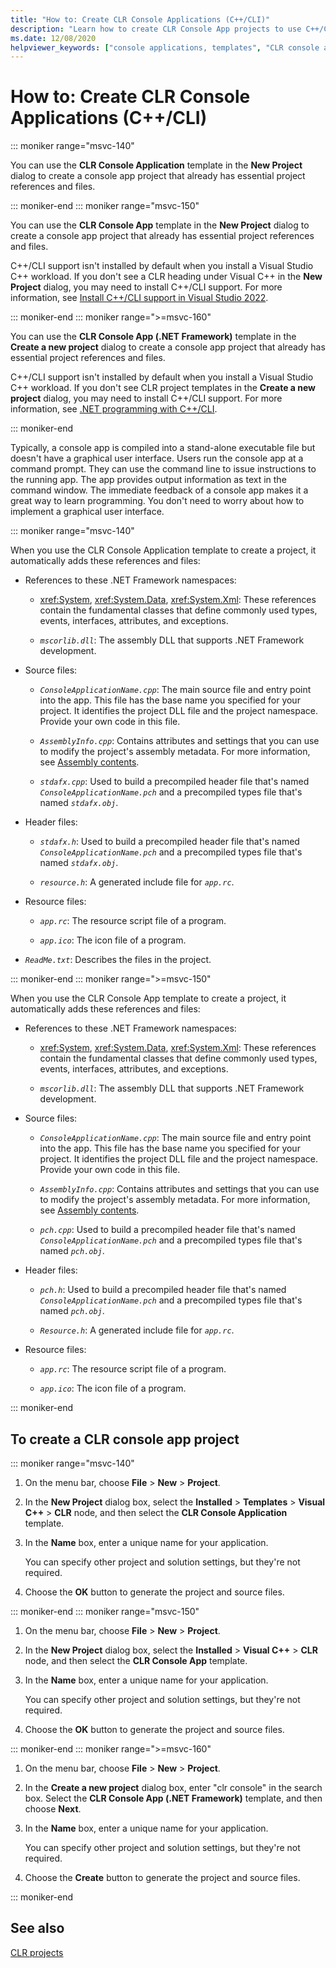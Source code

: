 ```yaml
---
title: "How to: Create CLR Console Applications (C++/CLI)"
description: "Learn how to create CLR Console App projects to use C++/CLI in Visual Studio."
ms.date: 12/08/2020
helpviewer_keywords: ["console applications, templates", "CLR console applications, project template"]
---
```

# How to: Create CLR Console Applications (C++/CLI)

::: moniker range="msvc-140"

You can use the  **CLR Console Application** template in the **New Project** dialog to create a console app project that already has essential project references and files.

::: moniker-end
::: moniker range="msvc-150"

You can use the **CLR Console App** template in the **New Project** dialog to create a console app project that already has essential project references and files.

C++/CLI support isn't installed by default when you install a Visual Studio C++ workload. If you don't see a CLR heading under Visual C++ in the **New Project** dialog, you may need to install C++/CLI support. For more information, see [Install C++/CLI support in Visual Studio 2022](../dotnet/dotnet-programming-with-cpp-cli-visual-cpp.md#install-ccli-support-in-visual-studio-2022).

::: moniker-end
::: moniker range=">=msvc-160"

You can use the **CLR Console App (.NET Framework)** template in the **Create a new project** dialog to create a console app project that already has essential project references and files.

C++/CLI support isn't installed by default when you install a Visual Studio C++ workload. If you don't see CLR project templates in the  **Create a new project** dialog, you may need to install C++/CLI support. For more information, see [.NET programming with C++/CLI](../dotnet/dotnet-programming-with-cpp-cli-visual-cpp.md).

::: moniker-end

Typically, a console app is compiled into a stand-alone executable file but doesn't have a graphical user interface. Users run the console app at a command prompt. They can use the command line to issue instructions to the running app. The app provides output information as text in the command window. The immediate feedback of a console app makes it a great way to learn programming. You don't need to worry about how to implement a graphical user interface.

::: moniker range="msvc-140"

When you use the CLR Console Application template to create a project, it automatically adds these references and files:

- References to these .NET Framework namespaces:

  - <xref:System>, <xref:System.Data>, <xref:System.Xml>: These references contain the fundamental classes that define commonly used types, events, interfaces, attributes, and exceptions.

  - *`mscorlib.dll`*: The assembly DLL that supports .NET Framework development.

- Source files:

  - *`ConsoleApplicationName.cpp`*: The main source file and entry point into the app. This file has the base name you specified for your project. It identifies the project DLL file and the project namespace. Provide your own code in this file.

  - *`AssemblyInfo.cpp`*: Contains attributes and settings that you can use to modify the project's assembly metadata. For more information, see [Assembly contents](/dotnet/framework/app-domains/assembly-contents).

  - *`stdafx.cpp`*: Used to build a precompiled header file that's named *`ConsoleApplicationName.pch`* and a precompiled types file that's named *`stdafx.obj`*.

- Header files:

  - *`stdafx.h`*: Used to build a precompiled header file that's named *`ConsoleApplicationName.pch`* and a precompiled types file that's named *`stdafx.obj`*.

  - *`resource.h`*: A generated include file for *`app.rc`*.

- Resource files:

  - *`app.rc`*: The resource script file of a program.

  - *`app.ico`*: The icon file of a program.

- *`ReadMe.txt`*: Describes the files in the project.

::: moniker-end
::: moniker range=">=msvc-150"

When you use the CLR Console App template to create a project, it automatically adds these references and files:

- References to these .NET Framework namespaces:

  - <xref:System>, <xref:System.Data>, <xref:System.Xml>: These references contain the fundamental classes that define commonly used types, events, interfaces, attributes, and exceptions.

  - *`mscorlib.dll`*: The assembly DLL that supports .NET Framework development.

- Source files:

  - *`ConsoleApplicationName.cpp`*: The main source file and entry point into the app. This file has the base name you specified for your project. It identifies the project DLL file and the project namespace. Provide your own code in this file.

  - *`AssemblyInfo.cpp`*: Contains attributes and settings that you can use to modify the project's assembly metadata. For more information, see [Assembly contents](/dotnet/framework/app-domains/assembly-contents).

  - *`pch.cpp`*: Used to build a precompiled header file that's named *`ConsoleApplicationName.pch`* and a precompiled types file that's named *`pch.obj`*.

- Header files:

  - *`pch.h`*: Used to build a precompiled header file that's named *`ConsoleApplicationName.pch`* and a precompiled types file that's named *`pch.obj`*.

  - *`Resource.h`*: A generated include file for *`app.rc`*.

- Resource files:

  - *`app.rc`*: The resource script file of a program.

  - *`app.ico`*: The icon file of a program.

::: moniker-end

## To create a CLR console app project

::: moniker range="msvc-140"

1. On the menu bar, choose **File** > **New** > **Project**.

1. In the **New Project** dialog box, select the **Installed** > **Templates** > **Visual C++** > **CLR** node, and then select the **CLR Console Application** template.

1. In the **Name** box, enter a unique name for your application.

   You can specify other project and solution settings, but they're not required.

1. Choose the **OK** button to generate the project and source files.

::: moniker-end
::: moniker range="msvc-150"

1. On the menu bar, choose **File** > **New** > **Project**.

1. In the **New Project** dialog box, select the **Installed** > **Visual C++** > **CLR** node, and then select the **CLR Console App** template.

1. In the **Name** box, enter a unique name for your application.

   You can specify other project and solution settings, but they're not required.

1. Choose the **OK** button to generate the project and source files.

::: moniker-end
::: moniker range=">=msvc-160"

1. On the menu bar, choose **File** > **New** > **Project**.

1. In the **Create a new project** dialog box, enter "clr console" in the search box. Select the **CLR Console App (.NET Framework)** template, and then choose **Next**.

1. In the **Name** box, enter a unique name for your application.

   You can specify other project and solution settings, but they're not required.

1. Choose the **Create** button to generate the project and source files.

::: moniker-end

## See also

[CLR projects](../build/reference/files-created-for-clr-projects.md)
